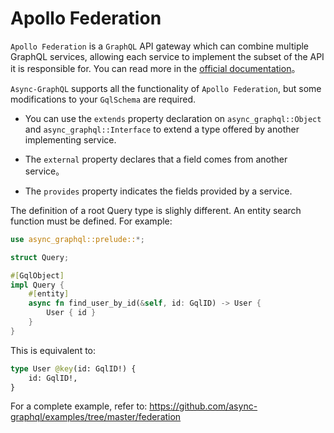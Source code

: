 # Apollo Federation

`Apollo Federation` is a `GraphQL` API gateway which can combine multiple GraphQL services, allowing each service to implement the subset of the API it is responsible for. You can read more in the [official documentation](https://www.apollographql.com/docs/apollo-server/federation/introduction)。

`Async-GraphQL` supports all the functionality of `Apollo Federation`, but some modifications to your `GqlSchema` are required.

- You can use the `extends` property declaration on `async_graphql::Object` and `async_graphql::Interface` to extend a type offered by another implementing service.

- The `external` property declares that a field comes from another service。

- The `provides` property indicates the fields provided by a service. 

The definition of a root Query type is slighly different. An entity search function must be defined. For example:

```rust
use async_graphql::prelude::*;

struct Query;

#[GqlObject]
impl Query {
    #[entity]
    async fn find_user_by_id(&self, id: GqlID) -> User {
        User { id }
    }
}
```

This is equivalent to:

```graphql
type User @key(id: GqlID!) {
    id: GqlID!,
}
```

For a complete example, refer to: https://github.com/async-graphql/examples/tree/master/federation
